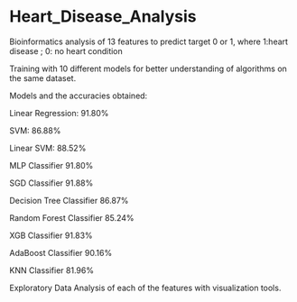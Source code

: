 # Heart_Disease_Analysis
Bioinformatics analysis of 13 features to predict target 0 or 1, where 1:heart disease ; 0: no heart condition

Training with 10 different models for better understanding of algorithms on the same dataset.

Models and the accuracies obtained:

  Linear Regression:          91.80%
  
  SVM:                        86.88%
  
  Linear SVM:                 88.52%
  
  MLP Classifier              91.80%
  
  SGD Classifier              91.88%
  
  Decision Tree Classifier    86.87%
  
  Random Forest Classifier    85.24%
  
  XGB Classifier              91.83%
  
  AdaBoost Classifier         90.16%
  
  KNN Classifier              81.96%
  
Exploratory Data Analysis of each of the features with visualization tools.
